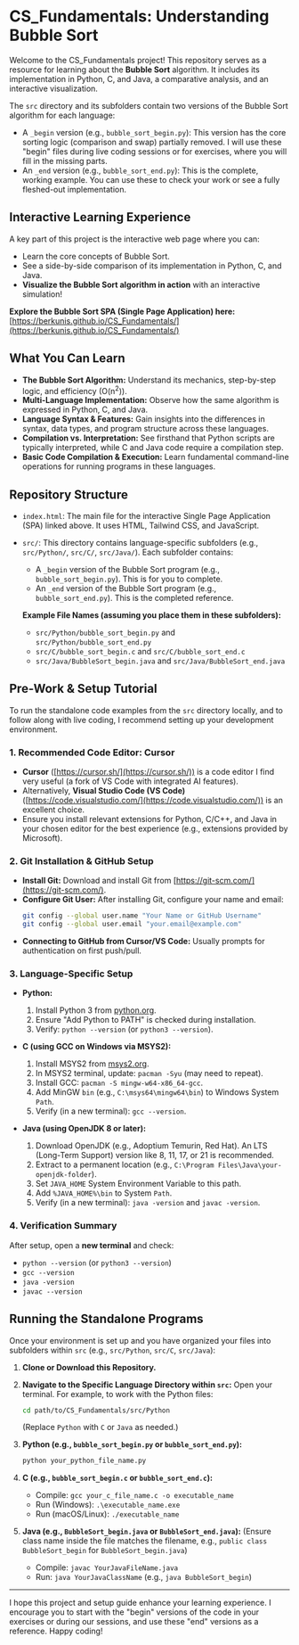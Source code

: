 # CS_Fundamentals: Understanding Bubble Sort

Welcome to the CS_Fundamentals project! This repository serves as a resource for learning about the **Bubble Sort** algorithm. It includes its implementation in Python, C, and Java, a comparative analysis, and an interactive visualization.

The `src` directory and its subfolders contain two versions of the Bubble Sort algorithm for each language:
* A `_begin` version (e.g., `bubble_sort_begin.py`): This version has the core sorting logic (comparison and swap) partially removed. I will use these "begin" files during live coding sessions or for exercises, where you will fill in the missing parts.
* An `_end` version (e.g., `bubble_sort_end.py`): This is the complete, working example. You can use these to check your work or see a fully fleshed-out implementation.

## Interactive Learning Experience

A key part of this project is the interactive web page where you can:

* Learn the core concepts of Bubble Sort.
* See a side-by-side comparison of its implementation in Python, C, and Java.
* **Visualize the Bubble Sort algorithm in action** with an interactive simulation!

**Explore the Bubble Sort SPA (Single Page Application) here:**
[https://berkunis.github.io/CS_Fundamentals/](https://berkunis.github.io/CS_Fundamentals/)

## What You Can Learn

* **The Bubble Sort Algorithm:** Understand its mechanics, step-by-step logic, and efficiency (O(n<sup>2</sup>)).
* **Multi-Language Implementation:** Observe how the same algorithm is expressed in Python, C, and Java.
* **Language Syntax & Features:** Gain insights into the differences in syntax, data types, and program structure across these languages.
* **Compilation vs. Interpretation:** See firsthand that Python scripts are typically interpreted, while C and Java code require a compilation step.
* **Basic Code Compilation & Execution:** Learn fundamental command-line operations for running programs in these languages.

## Repository Structure

* `index.html`: The main file for the interactive Single Page Application (SPA) linked above. It uses HTML, Tailwind CSS, and JavaScript.
* `src/`: This directory contains language-specific subfolders (e.g., `src/Python/`, `src/C/`, `src/Java/`). Each subfolder contains:
    * A `_begin` version of the Bubble Sort program (e.g., `bubble_sort_begin.py`). This is for you to complete.
    * An `_end` version of the Bubble Sort program (e.g., `bubble_sort_end.py`). This is the completed reference.

    **Example File Names (assuming you place them in these subfolders):**
    * `src/Python/bubble_sort_begin.py` and `src/Python/bubble_sort_end.py`
    * `src/C/bubble_sort_begin.c` and `src/C/bubble_sort_end.c`
    * `src/Java/BubbleSort_begin.java` and `src/Java/BubbleSort_end.java`

## Pre-Work & Setup Tutorial

To run the standalone code examples from the `src` directory locally, and to follow along with live coding, I recommend setting up your development environment.

### 1. Recommended Code Editor: Cursor

* **Cursor** ([https://cursor.sh/](https://cursor.sh/)) is a code editor I find very useful (a fork of VS Code with integrated AI features).
* Alternatively, **Visual Studio Code (VS Code)** ([https://code.visualstudio.com/](https://code.visualstudio.com/)) is an excellent choice.
* Ensure you install relevant extensions for Python, C/C++, and Java in your chosen editor for the best experience (e.g., extensions provided by Microsoft).

### 2. Git Installation & GitHub Setup

* **Install Git:** Download and install Git from [https://git-scm.com/](https://git-scm.com/).
* **Configure Git User:** After installing Git, configure your name and email:
    ```bash
    git config --global user.name "Your Name or GitHub Username"
    git config --global user.email "your.email@example.com"
    ```
* **Connecting to GitHub from Cursor/VS Code:** Usually prompts for authentication on first push/pull.

### 3. Language-Specific Setup

* **Python:**
    1.  Install Python 3 from [python.org](https://www.python.org/downloads/).
    2.  Ensure "Add Python to PATH" is checked during installation.
    3.  Verify: `python --version` (or `python3 --version`).

* **C (using GCC on Windows via MSYS2):**
    1.  Install MSYS2 from [msys2.org](https://www.msys2.org/).
    2.  In MSYS2 terminal, update: `pacman -Syu` (may need to repeat).
    3.  Install GCC: `pacman -S mingw-w64-x86_64-gcc`.
    4.  Add MinGW `bin` (e.g., `C:\msys64\mingw64\bin`) to Windows System `Path`.
    5.  Verify (in a new terminal): `gcc --version`.

* **Java (using OpenJDK 8 or later):**
    1.  Download OpenJDK (e.g., Adoptium Temurin, Red Hat). An LTS (Long-Term Support) version like 8, 11, 17, or 21 is recommended.
    2.  Extract to a permanent location (e.g., `C:\Program Files\Java\your-openjdk-folder`).
    3.  Set `JAVA_HOME` System Environment Variable to this path.
    4.  Add `%JAVA_HOME%\bin` to System `Path`.
    5.  Verify (in a new terminal): `java -version` and `javac -version`.

### 4. Verification Summary

After setup, open a **new terminal** and check:
* `python --version` (or `python3 --version`)
* `gcc --version`
* `java -version`
* `javac --version`

## Running the Standalone Programs

Once your environment is set up and you have organized your files into subfolders within `src` (e.g., `src/Python`, `src/C`, `src/Java`):

1.  **Clone or Download this Repository.**
2.  **Navigate to the Specific Language Directory within `src`:**
    Open your terminal. For example, to work with the Python files:
    ```bash
    cd path/to/CS_Fundamentals/src/Python 
    ```
    (Replace `Python` with `C` or `Java` as needed.)

3.  **Python (e.g., `bubble_sort_begin.py` or `bubble_sort_end.py`):**
    ```bash
    python your_python_file_name.py 
    ```

4.  **C (e.g., `bubble_sort_begin.c` or `bubble_sort_end.c`):**
    * Compile: `gcc your_c_file_name.c -o executable_name`
    * Run (Windows): `.\executable_name.exe`
    * Run (macOS/Linux): `./executable_name`

5.  **Java (e.g., `BubbleSort_begin.java` or `BubbleSort_end.java`):**
    (Ensure class name inside the file matches the filename, e.g., `public class BubbleSort_begin` for `BubbleSort_begin.java`)
    * Compile: `javac YourJavaFileName.java`
    * Run: `java YourJavaClassName` (e.g., `java BubbleSort_begin`)

---

I hope this project and setup guide enhance your learning experience. I encourage you to start with the "begin" versions of the code in your exercises or during our sessions, and use these "end" versions as a reference. Happy coding!